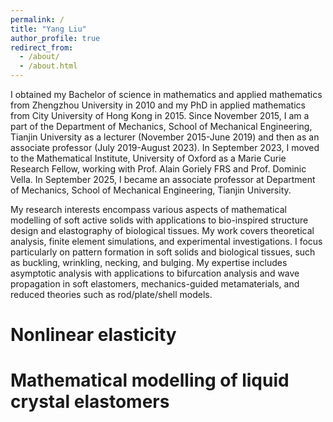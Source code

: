 ```yaml
---
permalink: /
title: "Yang Liu"
author_profile: true
redirect_from: 
  - /about/
  - /about.html
---
```


I obtained my Bachelor of science in mathematics and applied mathematics from Zhengzhou University in 2010 and my PhD in applied mathematics from City University of Hong Kong in 2015. Since November 2015, I am a part of the Department of Mechanics, School of Mechanical Engineering, Tianjin University as a lecturer (November 2015-June 2019) and then as an associate professor (July 2019-August 2023). In September 2023, I moved to the Mathematical Institute, University of Oxford as a Marie Curie Research Fellow, working with Prof. Alain Goriely FRS and Prof. Dominic Vella. In September 2025, I became an associate professor at Department of Mechanics, School of Mechanical Engineering, Tianjin University.

My research interests encompass various aspects of mathematical modelling of soft active solids with applications to bio-inspired structure design and elastography of biological tissues. My work covers theoretical analysis, finite element simulations, and experimental investigations. I focus particularly on pattern formation in soft solids and biological tissues, such as buckling, wrinkling, necking, and bulging. My expertise includes asymptotic analysis with applications to bifurcation analysis and wave propagation in soft elastomers, mechanics-guided metamaterials, and reduced theories such as rod/plate/shell models. 


Nonlinear elasticity
=======

Mathematical modelling of liquid crystal elastomers 
=======

